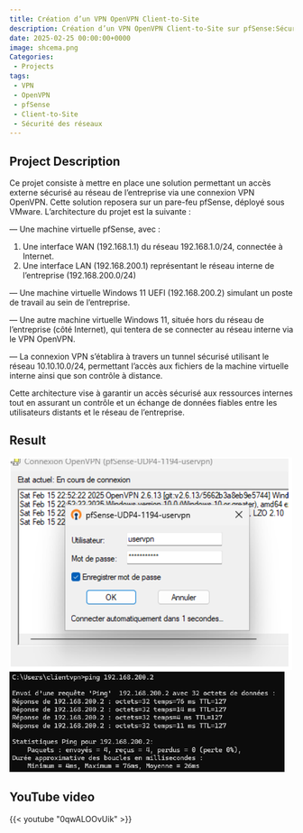 ```yaml
---
title: Création d’un VPN OpenVPN Client-to-Site
description: Création d’un VPN OpenVPN Client-to-Site sur pfSense:Sécurisation et Accessibilité du Réseau
date: 2025-02-25 00:00:00+0000
image: shcema.png
Categories: 
 - Projects
tags:
 - VPN
 - OpenVPN
 - pfSense
 - Client-to-Site
 - Sécurité des réseaux
---
```


## Project Description
Ce projet consiste à mettre en place une solution permettant un accès externe sécurisé
au réseau de l’entreprise via une connexion VPN OpenVPN. Cette solution reposera sur
un pare-feu pfSense, déployé sous VMware. L’architecture du projet est la suivante :

— Une machine virtuelle pfSense, avec :
1. Une interface WAN (192.168.1.1) du réseau 192.168.1.0/24, connectée à Internet.
2. Une interface LAN (192.168.200.1) représentant le réseau interne de l’entreprise
(192.168.200.0/24)

— Une machine virtuelle Windows 11 UEFI (192.168.200.2) simulant un poste de
travail au sein de l’entreprise.

— Une autre machine virtuelle Windows 11, située hors du réseau de l’entreprise (côté
Internet), qui tentera de se connecter au réseau interne via le VPN OpenVPN.

— La connexion VPN s’établira à travers un tunnel sécurisé utilisant le réseau
10.10.10.0/24, permettant l’accès aux fichiers de la machine virtuelle interne
ainsi que son contrôle à distance.

Cette architecture vise à garantir un accès sécurisé aux ressources internes tout en
assurant un contrôle et un échange de données fiables entre les utilisateurs distants et le
réseau de l’entreprise.

## Result

![Image 1](vpn1.png) ![Image 2](vpn2.png)

## YouTube video

{{< youtube "0qwALOOvUik" >}}
